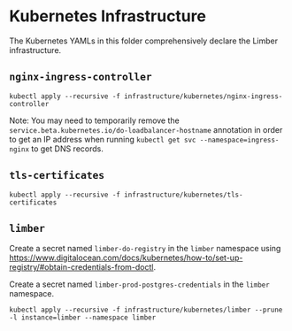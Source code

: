 # Kubernetes Infrastructure

The Kubernetes YAMLs in this folder comprehensively declare the Limber infrastructure.

## `nginx-ingress-controller`

```
kubectl apply --recursive -f infrastructure/kubernetes/nginx-ingress-controller
```

Note: You may need to temporarily remove the `service.beta.kubernetes.io/do-loadbalancer-hostname` annotation
in order to get an IP address when running `kubectl get svc --namespace=ingress-nginx`
to get DNS records.

## `tls-certificates`

```
kubectl apply --recursive -f infrastructure/kubernetes/tls-certificates
```

## `limber`

Create a secret named `limber-do-registry` in the `limber` namespace
using https://www.digitalocean.com/docs/kubernetes/how-to/set-up-registry/#obtain-credentials-from-doctl.

Create a secret named `limber-prod-postgres-credentials` in the `limber` namespace.

```
kubectl apply --recursive -f infrastructure/kubernetes/limber --prune -l instance=limber --namespace limber
```

